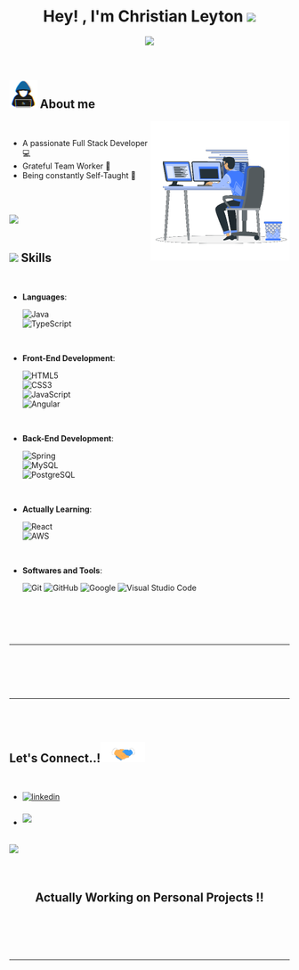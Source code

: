 
<h1 align="center"><b>Hey! , I'm Christian Leyton </b><img src="https://media.giphy.com/media/hvRJCLFzcasrR4ia7z/giphy.gif" width="35"></h1>
<!--  -->
<p align="center">
  <a href="https://github.com/DenverCoder1/readme-typing-svg"><img src="https://readme-typing-svg.herokuapp.com?font=Time+New+Roman&color=cyan&size=25&center=true&vCenter=true&width=600&height=100&lines=Christian+Leyton+Martin;++;Full-Stack+Developer,;Java+TypeScript,;SpringFramework+Angular,;MySQL+PostgreSQL,;Active+Learner+And+Searcher!"></a>
</p>


<br>



	
## <picture><img src = "https://github.com/0xAbdulKhalid/0xAbdulKhalid/raw/main/assets/mdImages/about_me.gif" width = 50px></picture> **About me**

<picture> <img align="right" src="https://github.com/0xAbdulKhalid/0xAbdulKhalid/raw/main/assets/mdImages/Right_Side.gif" width = 250px></picture>

<br>

- A passionate Full Stack Developer 💻
- Grateful Team Worker 👥
- Being constantly Self-Taught 🧠

<br><br>

<img src="https://user-images.githubusercontent.com/73097560/115834477-dbab4500-a447-11eb-908a-139a6edaec5c.gif"><br><br>

## <img src="https://media2.giphy.com/media/QssGEmpkyEOhBCb7e1/giphy.gif?cid=ecf05e47a0n3gi1bfqntqmob8g9aid1oyj2wr3ds3mg700bl&rid=giphy.gif" width ="25"><b> Skills</b>
<br>

<p align="center">

- **Languages**:
    
    ![Java](https://img.shields.io/badge/Java-%23ED8B00.svg?style=for-the-badge&logo=java&logoColor=white)  
    ![TypeScript](https://img.shields.io/badge/TypeScript-%23007ACC.svg?style=for-the-badge&logo=typescript&logoColor=white)


<br>   
    
- **Front-End Development**:

   ![HTML5](https://img.shields.io/badge/HTML5-%23E34F26.svg?style=for-the-badge&logo=html5&logoColor=white)  
   ![CSS3](https://img.shields.io/badge/CSS3-%231572B6.svg?style=for-the-badge&logo=css3&logoColor=white)  
   ![JavaScript](https://img.shields.io/badge/JavaScript-%23F7DF1E.svg?style=for-the-badge&logo=javascript&logoColor=black)  
   ![Angular](https://img.shields.io/badge/Angular-%23DD0031.svg?style=for-the-badge&logo=angular&logoColor=white)


<br>

- **Back-End Development**:

   ![Spring](https://img.shields.io/badge/Spring-%236DB33F.svg?style=for-the-badge&logo=spring&logoColor=white)  
   ![MySQL](https://img.shields.io/badge/MySQL-%2300f.svg?style=for-the-badge&logo=mysql&logoColor=white)  
   ![PostgreSQL](https://img.shields.io/badge/PostgreSQL-%23316192.svg?style=for-the-badge&logo=postgresql&logoColor=white)


<br>

- **Actually Learning**:

    ![React](https://img.shields.io/badge/React-%2361DAFB.svg?style=for-the-badge&logo=react&logoColor=black)  
    ![AWS](https://img.shields.io/badge/Amazon%20AWS-%23232F3E.svg?style=for-the-badge&logo=amazon-aws&logoColor=white)
    
<br>

- **Softwares and Tools**:

    ![Git](https://img.shields.io/badge/git-%23F05033.svg?style=for-the-badge&logo=git&logoColor=white)
    ![GitHub](https://img.shields.io/badge/github-%23121011.svg?style=for-the-badge&logo=github&logoColor=white)
    ![Google](https://img.shields.io/badge/google-%234285F4.svg?style=for-the-badge&logo=google&logoColor=white)
    ![Visual Studio Code](https://img.shields.io/badge/Visual%20Studio%20Code-0078d7.svg?style=for-the-badge&logo=visual-studio-code&logoColor=white)

<br>
 
</p>

<br>
<br>

-----

<br>
<br>
<br>
<br>

-----

<br>
<br>

## <b> Let's Connect..!</b><img src="https://github.com/0xAbdulKhalid/0xAbdulKhalid/raw/main/assets/mdImages/handshake.gif" width ="80">
<br>
<div align='left'>

<ul>

<li>
<a href="www.linkedin.com/in/christian-leyton-martín-6902032b8" target="_blank">
<img src="https://img.shields.io/badge/linkedin:  0xabdulkhalid-%2300acee.svg?color=405DE6&style=for-the-badge&logo=linkedin&logoColor=white" alt=linkedin style="margin-bottom: 5px;"/>
</a>
</li>

<br>

<li>
<a href="mailto:christianclm02@gmail.com" target="_blank">
<img src="https://img.shields.io/badge/gmail:  christianclm02-%23EA4335.svg?style=for-the-badge&logo=gmail&logoColor=white" t=mail style="margin-bottom: 5px;" />
</a>
</li>
	
</ul>
</div>

<br>
<img src="https://user-images.githubusercontent.com/73097560/115834477-dbab4500-a447-11eb-908a-139a6edaec5c.gif">
<br>
<br>
<br>

<div align='center'>

## <b>Actually Working on Personal Projects ‼ </b>

</div>
<br>
<br>
<br>
<br>

---

<br>
